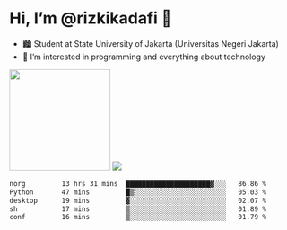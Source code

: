 # Hi, I’m @rizkikadafi 👋
- 🏙 Student at State University of Jakarta (Universitas Negeri Jakarta)
- 👀 I’m interested in programming and everything about technology
<img height="180em" src="https://github-readme-stats.vercel.app/api?username=rizkikadafi&show_icons=true&hide_border=true&&count_private=true&include_all_commits=true" />
<img src="https://github-readme-stats.vercel.app/api/top-langs/?username=rizkikadafi&show_icons=true&hide_border=true&&count_private=true&include_all_commits=true" />

<!--START_SECTION:waka-->

```txt
norg         13 hrs 31 mins  █████████████████████▓░░░   86.86 %
Python       47 mins         █▒░░░░░░░░░░░░░░░░░░░░░░░   05.03 %
desktop      19 mins         ▓░░░░░░░░░░░░░░░░░░░░░░░░   02.07 %
sh           17 mins         ▒░░░░░░░░░░░░░░░░░░░░░░░░   01.89 %
conf         16 mins         ▒░░░░░░░░░░░░░░░░░░░░░░░░   01.79 %
```

<!--END_SECTION:waka-->

<!---
rizkikadafi/rizkikadafi is a ✨ special ✨ repository because its `README.md` (this file) appears on your GitHub profile.
You can click the Preview link to take a look at your changes.
--->
